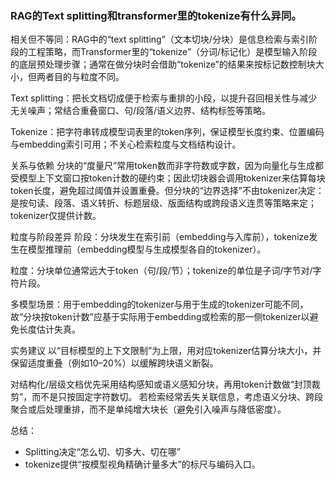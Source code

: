 ### RAG的Text splitting和transformer里的tokenize有什么异同。
相关但不等同：RAG中的“text splitting”（文本切块/分块）是信息检索与索引阶段的工程策略，而Transformer里的“tokenize”（分词/标记化）是模型输入阶段的底层预处理步骤；通常在做分块时会借助“tokenize”的结果来按标记数控制块大小，但两者目的与粒度不同。

Text splitting：把长文档切成便于检索与重排的小段，以提升召回相关性与减少无关噪声；常结合重叠窗口、句/段落/语义边界、结构标签等策略。

Tokenize：把字符串转成模型词表里的token序列，保证模型长度约束、位置编码与embedding索引可用；不关心检索粒度与文档结构设计。

关系与依赖
分块的“度量尺”常用token数而非字符数或字数，因为向量化与生成都受模型上下文窗口按token计数的硬约束；因此切块器会调用tokenizer来估算每块token长度，避免超过阈值并设置重叠。但分块的“边界选择”不由tokenizer决定：是按句读、段落、语义转折、标题层级、版面结构或跨段语义连贯等策略来定；tokenizer仅提供计数。

粒度与阶段差异
阶段：分块发生在索引前（embedding与入库前），tokenize发生在模型推理前（embedding模型与生成模型各自的tokenizer）。

粒度：分块单位通常远大于token（句/段/节）；tokenize的单位是子词/字节对/字符片段。

多模型场景：用于embedding的tokenizer与用于生成的tokenizer可能不同，故“分块按token计数”应基于实际用于embedding或检索的那一侧tokenizer以避免长度估计失真。

实务建议
以“目标模型的上下文限制”为上限，用对应tokenizer估算分块大小，并保留适度重叠（例如10–20%）以缓解跨块语义断裂。

对结构化/层级文档优先采用结构感知或语义感知分块，再用token计数做“封顶裁剪”，而不是只按固定字符数切。
若检索经常丢失关联信息，考虑语义分块、跨段聚合或后处理重排，而不是单纯增大块长（避免引入噪声与降低密度）。

总结：
- Splitting决定“怎么切、切多大、切在哪”
- tokenize提供“按模型视角精确计量多大”的标尺与编码入口。